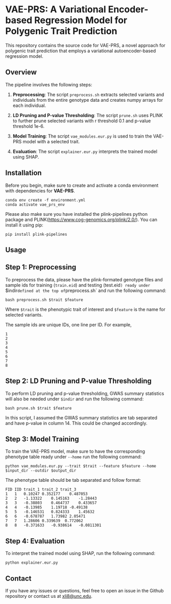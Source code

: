 # VAE-PRS: A Variational Encoder-based Regression Model for Polygenic Trait Prediction
This repository contains the source code for VAE-PRS, a novel approach for polygenic trait prediction that employs a variational autoencoder-based regression model.

## Overview
The pipeline involves the following steps:

1. **Preprocessing**: The script `preprocess.sh` extracts selected variants and individuals from the entire genotype data and creates numpy arrays for each individual.

2. **LD Pruning and P-value Thresholding**: The script `prune.sh` uses PLINK to further prune selected variants with r threshold 0.1 and p-value threshold 1e-6.

3. **Model Training**: The script `vae_modules.eur.py` is used to train the VAE-PRS model with a selected trait.

4. **Evaluation**: The script `explainer.eur.py` interprets the trained model using SHAP.

## Installation
Before you begin, make sure to create and activate a conda environment with dependencies for **VAE-PRS**. 

```shell
conda env create -f environment.yml
conda activate vae_prs_env
```

Please also make sure you have installed the plink-pipelines python package and PLINK(https://www.cog-genomics.org/plink/2.0/). You can install it using pip:

```shell
pip install plink-pipelines
```

## Usage
## Step 1: Preprocessing

To preprocess the data, please have the plink-formated genotype files and sample ids for training (`train.eid`) and testing (test.eid`) ready under `$indir` defined at the top of `preprocess.sh` and run the following command:

```shell
bash preprocess.sh $trait $feature
```
Where `$trait` is the phenotypic trait of interest and `$feature` is the name for selected variants.

The sample ids are unique IDs, one line per ID. For example, 
```shell
1
2
3
4
5
6
7
8
```
## Step 2: LD Pruning and P-value Thresholding

To perform LD pruning and p-value thresholding, GWAS summary statistics will also be needed under `$indir` and run the following command:

```shell
bash prune.sh $trait $feature
```
In this script, I assumed the GWAS summary statistics are tab separated and have p-value in column 14. This could be changed accordingly.
## Step 3: Model Training

To train the VAE-PRS model, make sure to have the corresponding phenotype table ready under `--home` run the following command:

```shell
python vae_modules.eur.py --trait $trait --feature $feature --home $input_dir --outdir $output_dir
```
The phenotype table should be tab separated and follow format:
```shell
FID IID trait_1	trait_2	trait_3
1	1	0.10247	0.352177	0.487053
2	2	-1.13322	0.145163	-1.28443
3	3	-0.38803	0.464737	0.433657
4	4	-0.13985	1.19718	-0.49138
5	5	-0.146531	0.824333	1.45632
6	6	-0.678787	1.73982	2.05471
7	7	1.28606	0.339639  0.772062
8	8	-0.371633	-0.938614	-0.0811301
```
## Step 4: Evaluation

To interpret the trained model using SHAP, run the following command:

```shell
python explainer.eur.py
```
## Contact
If you have any issues or questions, feel free to open an issue in the Github repository or contact us at xli8@unc.edu.

